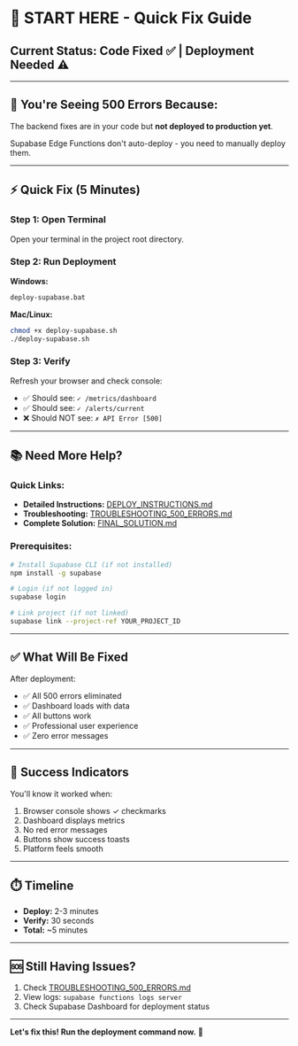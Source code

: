 # 🎯 START HERE - Quick Fix Guide

## Current Status: Code Fixed ✅ | Deployment Needed ⚠️

---

## 🚨 You're Seeing 500 Errors Because:

The backend fixes are in your code but **not deployed to production yet**.

Supabase Edge Functions don't auto-deploy - you need to manually deploy them.

---

## ⚡ Quick Fix (5 Minutes)

### Step 1: Open Terminal

Open your terminal in the project root directory.

### Step 2: Run Deployment

**Windows:**
```bash
deploy-supabase.bat
```

**Mac/Linux:**
```bash
chmod +x deploy-supabase.sh
./deploy-supabase.sh
```

### Step 3: Verify

Refresh your browser and check console:
- ✅ Should see: `✓ /metrics/dashboard`
- ✅ Should see: `✓ /alerts/current`
- ❌ Should NOT see: `✗ API Error [500]`

---

## 📚 Need More Help?

### Quick Links:
- **Detailed Instructions:** [DEPLOY_INSTRUCTIONS.md](DEPLOY_INSTRUCTIONS.md)
- **Troubleshooting:** [TROUBLESHOOTING_500_ERRORS.md](TROUBLESHOOTING_500_ERRORS.md)
- **Complete Solution:** [FINAL_SOLUTION.md](FINAL_SOLUTION.md)

### Prerequisites:
```bash
# Install Supabase CLI (if not installed)
npm install -g supabase

# Login (if not logged in)
supabase login

# Link project (if not linked)
supabase link --project-ref YOUR_PROJECT_ID
```

---

## ✅ What Will Be Fixed

After deployment:
- ✅ All 500 errors eliminated
- ✅ Dashboard loads with data
- ✅ All buttons work
- ✅ Professional user experience
- ✅ Zero error messages

---

## 🎯 Success Indicators

You'll know it worked when:
1. Browser console shows ✓ checkmarks
2. Dashboard displays metrics
3. No red error messages
4. Buttons show success toasts
5. Platform feels smooth

---

## ⏱️ Timeline

- **Deploy:** 2-3 minutes
- **Verify:** 30 seconds
- **Total:** ~5 minutes

---

## 🆘 Still Having Issues?

1. Check [TROUBLESHOOTING_500_ERRORS.md](TROUBLESHOOTING_500_ERRORS.md)
2. View logs: `supabase functions logs server`
3. Check Supabase Dashboard for deployment status

---

**Let's fix this! Run the deployment command now.** 🚀